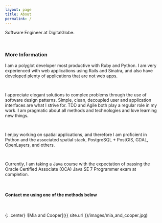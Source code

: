 ```yaml
---
layout: page
title: About
permalink: /
---
```


Software Engineer at DigitalGlobe.

<br>

### More Information

I am a polyglot developer most productive with Ruby and Python. I am very experienced with web applications using Rails and Sinatra, and also have developed plenty of applications that are not web apps.

<br>

I appreciate elegant solutions to complex problems through the use of software design patterns.  Simple, clean, decoupled user and application interfaces are what I strive for. TDD and Agile both play a regular role in my work. I am pragmatic about all methods and technologies and love learning new things.

<br>

I enjoy working on spatial applications, and therefore I am proficient in Python and the associated spatial stack, PostgreSQL + PostGIS, GDAL, OpenLayers, and others.

<br>

Currently, I am taking a Java course with the expectation of passing the Oracle Certified Associate (OCA) Java SE 7 Programmer exam at completion.

<br>

#### Contact me using one of the methods below

<br>

{: .center}
![Mia and Cooper]({{ site.url }}/images/mia_and_cooper.jpg)
